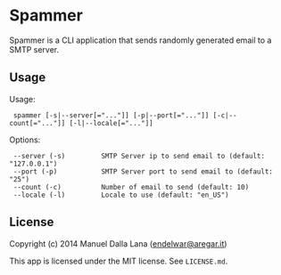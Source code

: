 # Spammer

Spammer is a CLI application that sends randomly generated email to a SMTP server.

## Usage

Usage:

```
 spammer [-s|--server[="..."]] [-p|--port[="..."]] [-c|--count[="..."]] [-l|--locale[="..."]]
```

Options:

```
 --server (-s)         SMTP Server ip to send email to (default: "127.0.0.1")
 --port (-p)           SMTP Server port to send email to (default: "25")
 --count (-c)          Number of email to send (default: 10)
 --locale (-l)         Locale to use (default: "en_US")
```

## License

Copyright (c) 2014 Manuel Dalla Lana (endelwar@aregar.it)

This app is licensed under the MIT license. See `LICENSE.md`.
